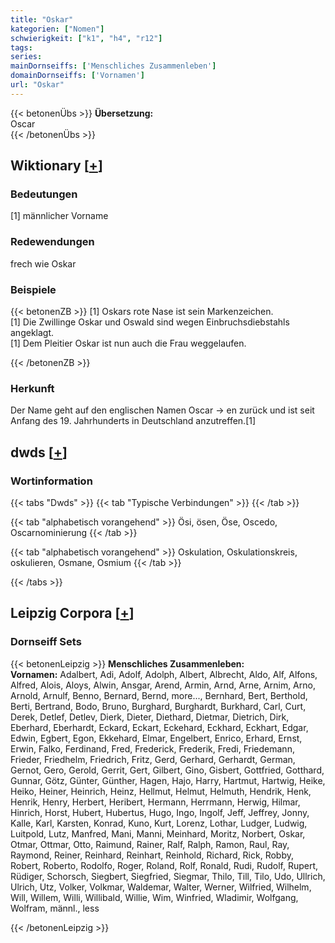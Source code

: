 ```yaml
---
title: "Oskar"
kategorien: ["Nomen"]
schwierigkeit: ["k1", "h4", "r12"]
tags:
series:
mainDornseiffs: ['Menschliches Zusammenleben']
domainDornseiffs: ['Vornamen']
url: "Oskar"
---
```


{{< betonenÜbs >}}
**Übersetzung:**  
Oscar  
{{< /betonenÜbs >}}

## Wiktionary [[+](https://de.wiktionary.org/wiki/Oskar)]

### Bedeutungen
[1] männlicher Vorname  

### Redewendungen
frech wie Oskar  

### Beispiele
{{< betonenZB >}}
[1] Oskars rote Nase ist sein Markenzeichen.  
[1] Die Zwillinge Oskar und Oswald sind wegen Einbruchsdiebstahls angeklagt.  
[1] Dem Pleitier Oskar ist nun auch die Frau weggelaufen.  

{{< /betonenZB >}}
### Herkunft
Der Name geht auf den englischen Namen Oscar → en zurück und ist seit Anfang des 19. Jahrhunderts in Deutschland anzutreffen.[1]  



## dwds [[+](https://www.dwds.de/wb/Oskar)]

### Wortinformation
{{< tabs "Dwds" >}}
{{< tab "Typische Verbindungen" >}}
{{< /tab >}}

{{< tab "alphabetisch vorangehend" >}}
Ösi, ösen, Öse, Oscedo, Oscarnominierung
{{< /tab >}}

{{< tab "alphabetisch vorangehend" >}}
Oskulation, Oskulationskreis, oskulieren, Osmane, Osmium
{{< /tab >}}

{{< /tabs >}}

## Leipzig Corpora [[+](https://corpora.uni-leipzig.de/en/res?word=Oskar&corpusId=deu_newscrawl-public_2018)]

### Dornseiff Sets
{{< betonenLeipzig >}}
**Menschliches Zusammenleben:**  
**Vornamen:** Adalbert, Adi, Adolf, Adolph, Albert, Albrecht, Aldo, Alf, Alfons, Alfred, Alois, Aloys, Alwin, Ansgar, Arend, Armin, Arnd, Arne, Arnim, Arno, Arnold, Arnulf, Benno, Bernard, Bernd, more..., Bernhard, Bert, Berthold, Berti, Bertrand, Bodo, Bruno, Burghard, Burghardt, Burkhard, Carl, Curt, Derek, Detlef, Detlev, Dierk, Dieter, Diethard, Dietmar, Dietrich, Dirk, Eberhard, Eberhardt, Eckard, Eckart, Eckehard, Eckhard, Eckhart, Edgar, Edwin, Egbert, Egon, Ekkehard, Elmar, Engelbert, Enrico, Erhard, Ernst, Erwin, Falko, Ferdinand, Fred, Frederick, Frederik, Fredi, Friedemann, Frieder, Friedhelm, Friedrich, Fritz, Gerd, Gerhard, Gerhardt, German, Gernot, Gero, Gerold, Gerrit, Gert, Gilbert, Gino, Gisbert, Gottfried, Gotthard, Gunnar, Götz, Günter, Günther, Hagen, Hajo, Harry, Hartmut, Hartwig, Heike, Heiko, Heiner, Heinrich, Heinz, Hellmut, Helmut, Helmuth, Hendrik, Henk, Henrik, Henry, Herbert, Heribert, Hermann, Herrmann, Herwig, Hilmar, Hinrich, Horst, Hubert, Hubertus, Hugo, Ingo, Ingolf, Jeff, Jeffrey, Jonny, Kalle, Karl, Karsten, Konrad, Kuno, Kurt, Lorenz, Lothar, Ludger, Ludwig, Luitpold, Lutz, Manfred, Mani, Manni, Meinhard, Moritz, Norbert, Oskar, Otmar, Ottmar, Otto, Raimund, Rainer, Ralf, Ralph, Ramon, Raul, Ray, Raymond, Reiner, Reinhard, Reinhart, Reinhold, Richard, Rick, Robby, Robert, Roberto, Rodolfo, Roger, Roland, Rolf, Ronald, Rudi, Rudolf, Rupert, Rüdiger, Schorsch, Siegbert, Siegfried, Siegmar, Thilo, Till, Tilo, Udo, Ullrich, Ulrich, Utz, Volker, Volkmar, Waldemar, Walter, Werner, Wilfried, Wilhelm, Will, Willem, Willi, Willibald, Willie, Wim, Winfried, Wladimir, Wolfgang, Wolfram, männl., less  

{{< /betonenLeipzig >}}

